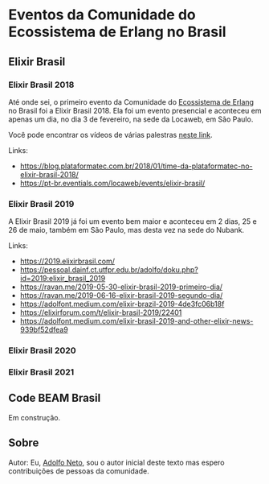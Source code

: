 # Eventos da Comunidade do Ecossistema de Erlang no Brasil


## Elixir Brasil


### Elixir Brasil 2018

Até onde sei, o primeiro evento da Comunidade do [Ecossistema de Erlang](https://erlef.org/) no Brasil foi a Elixir Brasil 2018. Ela foi um evento presencial e aconteceu em apenas um dia, no dia 3 de fevereiro, na sede da Locaweb, em São Paulo. 

Você pode encontrar os vídeos de várias palestras [neste link](https://pt-br.eventials.com/locaweb/events/elixir-brasil/).

Links:

-   <https://blog.plataformatec.com.br/2018/01/time-da-plataformatec-no-elixir-brasil-2018/>
-   <https://pt-br.eventials.com/locaweb/events/elixir-brasil/>

### Elixir Brasil 2019

A Elixir Brasil 2019 já foi um evento bem maior e aconteceu em 2 dias, 25 e 26 de maio, também em São Paulo, mas desta vez na sede do Nubank.

Links:

- https://2019.elixirbrasil.com/
- https://pessoal.dainf.ct.utfpr.edu.br/adolfo/doku.php?id=2019:elixir_brasil_2019
- https://ravan.me/2019-05-30-elixir-brasil-2019-primeiro-dia/
- https://ravan.me/2019-06-16-elixir-brasil-2019-segundo-dia/
- https://adolfont.medium.com/elixir-brazil-2019-4de3fc06b18f
- https://elixirforum.com/t/elixir-brasil-2019/22401
- https://adolfont.medium.com/elixir-brasil-2019-and-other-elixir-news-939bf52dfea9


### Elixir Brasil 2020


### Elixir Brasil 2021


## Code BEAM Brasil

Em construção.












## Sobre


Autor: Eu, [Adolfo Neto](https://adolfont.github.io/), sou o autor inicial deste texto mas espero contribuições de pessoas da comunidade.
